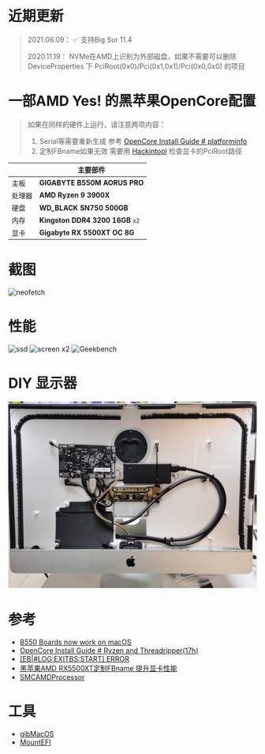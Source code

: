 # 近期更新

> 2021.06.09：
> ✅ 支持Big Sur 11.4
> 
> 2020.11.19：
> NVMe在AMD上识别为外部磁盘，如果不需要可以删除 DeviceProperties 下 PciRoot(0x0)/Pci(0x1,0x1)/Pci(0x0,0x0)  的项目

# 一部AMD Yes! 的黑苹果OpenCore配置
> 如果在同样的硬件上运行，请注意两项内容：
>  1. Serial等需要重新生成 参考 [OpenCore Install Guide # platforminfo](https://dortania.github.io/OpenCore-Install-Guide/AMD/zen.html#platforminfo)
>  2. 定制FBname如果无效 需要用 [Hackintool](https://github.com/headkaze/Hackintool/releases) 检查显卡的PciRoot路径

||主要部件|
| ---- | ---- |
|主板|**GIGABYTE B550M AORUS PRO**|
|处理器|**AMD Ryzen 9 3900X**|
|硬盘|**WD_BLACK SN750 500GB**|
|内存|**Kingston DDR4 3200 16GB** `x2`|
|显卡|**Gigabyte RX 5500XT OC 8G**|

# 截图
![neofetch](./images/screen_shot.png)

# 性能
![ssd](./images/ssd.png)
![screen x2](./images/screen.png)
![Geekbench](./images/Geekbench.png)

# DIY 显示器

![screedn](./images/diy%20screen.jpg)

# 参考
*  [B550 Boards now work on macOS](https://forum.amd-osx.com/index.php?threads/b550-boards-now-work-on-macos.713)
*  [OpenCore Install Guide # Ryzen and Threadripper(17h)](https://dortania.github.io/OpenCore-Install-Guide/AMD/zen.html#booter)
*  [[EB|#LOG:EXITBS:START] ERROR ](https://dortania.github.io/OpenCore-Install-Guide/troubleshooting/troubleshooting.html#stuck-on-eb-log-exitbs-start)
* [黑苹果AMD RX5500XT定制FBname 提升显卡性能](https://macx.top/8748.html)
* [SMCAMDProcessor](https://github.com/trulyspinach/SMCAMDProcessor)

# 工具
* [gibMacOS](https://github.com/corpnewt/gibMacOS)
* [MountEFI](https://github.com/corpnewt/MountEFI)
